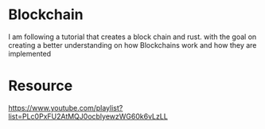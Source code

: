# Blockchain

I am following a tutorial that creates a block chain and rust.
with the goal on creating a better understanding on how Blockchains work and how
they are implemented


# Resource
https://www.youtube.com/playlist?list=PLc0PxFU2AtMQJ0ocblyewzWG60k6vLzLL
